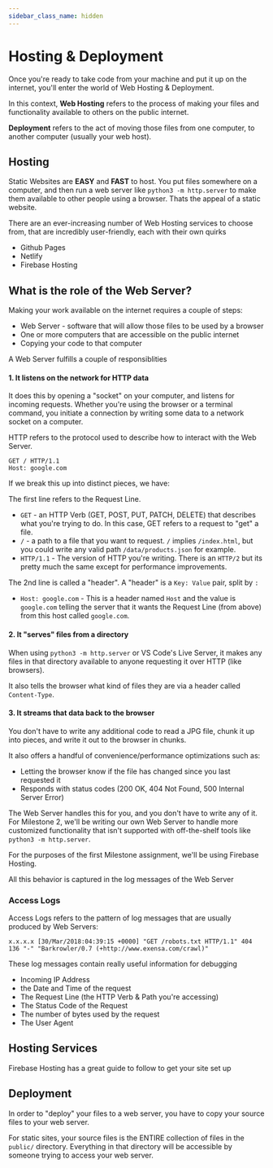 ```yaml
---
sidebar_class_name: hidden
---
```


# Hosting & Deployment

Once you're ready to take code from your machine and put it up on the internet, you'll enter the world of Web Hosting & Deployment.

In this context, __Web Hosting__ refers to the process of making your files and functionality available to others on the public internet.

__Deployment__ refers to the act of moving those files from one computer, to another computer (usually your web host).

## Hosting

Static Websites are __EASY__ and __FAST__ to host. You put files somewhere on a computer, and then run a web server like `python3 -m http.server` to make them available to other people using a browser. Thats the appeal of a static website.

There are an ever-increasing number of Web Hosting services to choose from, that are incredibly user-friendly, each with their own quirks
- Github Pages
- Netlify
- Firebase Hosting

## What is the role of the Web Server?

Making your work available on the internet requires a couple of steps:
- Web Server - software that will allow those files to be used by a browser
- One or more computers that are accessible on the public internet
- Copying your code to that computer

A Web Server fulfills a couple of responsiblities

#### 1. It listens on the network for HTTP data

It does this by opening a "socket" on your computer, and listens for incoming requests. Whether you're using the browser or a terminal command, you initiate a connection by writing some data to a network socket on a computer.

HTTP refers to the protocol used to describe how to interact with the Web Server.

```
GET / HTTP/1.1
Host: google.com
```

If we break this up into distinct pieces, we have:

The first line refers to the Request Line.

- `GET` - an HTTP Verb (GET, POST, PUT, PATCH, DELETE) that describes what you're trying to do. In this case, GET refers to a request to "get" a file.
- `/` - a path to a file that you want to request. `/` implies `/index.html`, but you could write any valid path `/data/products.json` for example.
- `HTTP/1.1` - The version of HTTP you're writing. There is an `HTTP/2` but its pretty much the same except for performance improvements.

The 2nd line is called a "header". A "header" is a `Key: Value` pair, split by `:`
- `Host: google.com` - This is a header named `Host` and the value is `google.com` telling the server that it wants the Request Line (from above) from this host called `google.com`.

#### 2. It "serves" files from a directory

When using `python3 -m http.server` or VS Code's Live Server, it makes any files in that directory available to anyone requesting it over HTTP (like browsers).

It also tells the browser what kind of files they are via a header called `Content-Type`.

#### 3. It streams that data back to the browser

You don't have to write any additional code to read a JPG file, chunk it up into pieces, and write it out to the browser in chunks.

It also offers a handful of convenience/performance optimizations such as:

- Letting the browser know if the file has changed since you last requested it
- Responds with status codes (200 OK, 404 Not Found, 500 Internal Server Error)

The Web Server handles this for you, and you don't have to write any of it. For Milestone 2, we'll be writing our own Web Server to handle more customized functionality that isn't supported with off-the-shelf tools like `python3 -m http.server`.

For the purposes of the first Milestone assignment, we'll be using Firebase Hosting.

All this behavior is captured in the log messages of the Web Server

### Access Logs

Access Logs refers to the pattern of log messages that are usually produced by Web Servers:

```
x.x.x.x [30/Mar/2018:04:39:15 +0000] "GET /robots.txt HTTP/1.1" 404 136 "-" "Barkrowler/0.7 (+http://www.exensa.com/crawl)"
```

These log messages contain really useful information for debugging

- Incoming IP Address
- the Date and Time of the request
- The Request Line (the HTTP Verb & Path you're accessing)
- The Status Code of the Request
- The number of bytes used by the request
- The User Agent

## Hosting Services

Firebase Hosting has a great guide to follow to get your site set up

## Deployment

In order to "deploy" your files to a web server, you have to copy your source files to your web server.

For static sites, your source files is the ENTIRE collection of files in the `public/` directory. Everything in that directory will be accessible by someone trying to access your web server.



